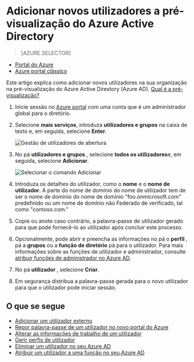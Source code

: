 <properties
    pageTitle="Adicionar novos utilizadores a pré-visualização do Azure Active Directory | Microsoft Azure"
    description="Explica como adicionar novos utilizadores ou alterar as informações de utilizador no Azure Active Directory."
    services="active-directory"
    documentationCenter=""
    authors="curtand"
    manager="femila"
    editor=""/>

<tags
    ms.service="active-directory"
    ms.workload="identity"
    ms.tgt_pltfrm="na"
    ms.devlang="na"
    ms.topic="article"
    ms.date="09/12/2016"
    ms.author="curtand"/>


# <a name="add-new-users-to-azure-active-directory-preview"></a>Adicionar novos utilizadores a pré-visualização do Azure Active Directory

> [AZURE.SELECTOR]
- [Portal do Azure](active-directory-users-create-azure-portal.md)
- [Azure portal clássico](active-directory-create-users.md)

Este artigo explica como adicionar novos utilizadores na sua organização na pré-visualização do Azure Active Direstory (Azure AD). [Qual é a pré-visualização?](active-directory-preview-explainer.md)

1.  Inicie sessão no [Azure portal](https://portal.azure.com) com uma conta que é um administrador global para o diretório.

2.  Selecione **mais serviços**, introduza **utilizadores e grupos** na caixa de texto e, em seguida, selecione **Enter**.

    ![Gestão de utilizadores de abertura](./media/active-directory-users-create-azure-portal/create-users-user-management.png)

3.  No pá **utilizadores e grupos** , selecione **todos os utilizadores**e, em seguida, selecione **Adicionar**.

    ![Selecionar o comando Adicionar](./media/active-directory-users-create-azure-portal/create-users-add-command.png)

4.  Introduza os detalhes do utilizador, como o **nome** e o **nome de utilizador**. A parte do nome de domínio do nome de utilizador tem de ser o nome de domínio do nome de domínio "foo.onmicrosoft.com" predefinido ou um nome de domínio não Federado de verificado, tal como "contoso.com."

5. Copie ou anote caso contrário, a palavra-passe de utilizador gerado para que pode fornecê-lo ao utilizador após concluir este processo.

6. Opcionalmente, pode abrir e preencha as informações no pá o **perfil** , pá a **grupos** ou a **função de diretório** pá para o utilizador. Para mais informações sobre as funções de utilizador e administrador, consulte [atribuir funções de administrador no Azure AD](active-directory-assign-admin-roles.md).

7.  No pá **utilizador** , selecione **Criar**.

8. Em segurança distribua a palavra-passe gerada para o novo utilizador para que o utilizador pode iniciar sessão.

## <a name="whats-next"></a>O que se segue

- [Adicionar um utilizador externo](active-directory-users-create-external-azure-portal.md)
- [Repor palavra-passe de um utilizador no novo portal do Azure](active-directory-users-reset-password-azure-portal.md)
- [Alterar as informações de trabalho de um utilizador](active-directory-users-work-info-azure-portal.md)
- [Gerir perfis de utilizador](active-directory-users-profile-azure-portal.md)
- [Eliminar um utilizador no seu Azure AD](active-directory-users-delete-user-azure-portal.md)
- [Atribuir um utilizador a uma função no seu Azure AD](active-directory-users-assign-role-azure-portal.md)
